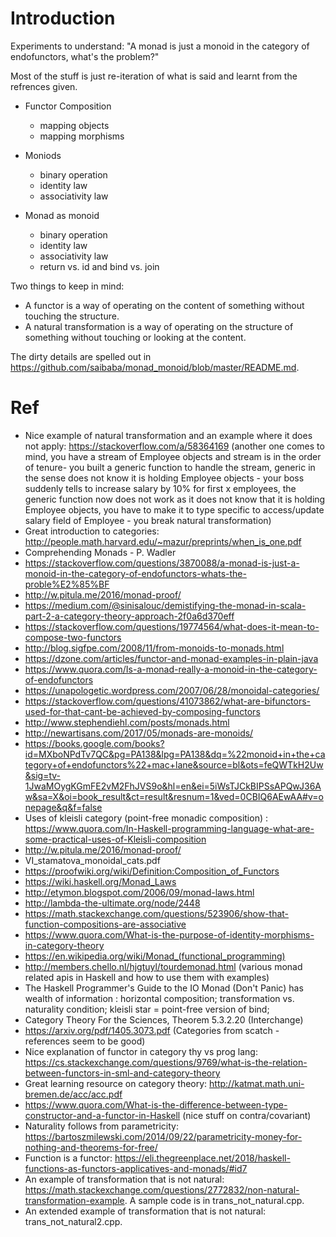 Introduction
============

Experiments to understand: "A monad is just a monoid in the category of endofunctors, what's the probleⅿ?"

Most of the stuff is just re-iteration of what is said and learnt from the refrences given.

* Functor Composition
  * mapping objects
  * mapping morphisms

* Moniods
  * binary operation
  * identity law
  * associativity law

* Monad as monoid
  * binary operation
  * identity law
  * associativity law
  * return vs. id and bind vs. join

Two things to keep in mind:
  - A functor is a way of operating on the content of something without touching the structure.
  - A natural transformation is a way of operating on the structure of something without touching or looking at the content.

The dirty details are spelled out in https://github.com/saibaba/monad_monoid/blob/master/README.md.

Ref
==

* Nice example of natural transformation and an example where it does not apply: https://stackoverflow.com/a/58364169 (another one comes to mind, you have a stream of Employee objects and stream is in the order of tenure- you built a generic function to handle the stream, generic in the sense does not know it is holding Employee objects - your boss suddenly tells to increase salary by 10% for first x employees, the generic function now does not work as it does not know that it is holding Employee objects, you have to make it to type specific to access/update salary field of Employee - you break natural transformation)
* Great introduction to categories: http://people.math.harvard.edu/~mazur/preprints/when_is_one.pdf
* Comprehending Monads - P. Wadler
* https://stackoverflow.com/questions/3870088/a-monad-is-just-a-monoid-in-the-category-of-endofunctors-whats-the-proble%E2%85%BF
* http://w.pitula.me/2016/monad-proof/
* https://medium.com/@sinisalouc/demistifying-the-monad-in-scala-part-2-a-category-theory-approach-2f0a6d370eff
* https://stackoverflow.com/questions/19774564/what-does-it-mean-to-compose-two-functors
* http://blog.sigfpe.com/2008/11/from-monoids-to-monads.html
* https://dzone.com/articles/functor-and-monad-examples-in-plain-java
* https://www.quora.com/Is-a-monad-really-a-monoid-in-the-category-of-endofunctors
* https://unapologetic.wordpress.com/2007/06/28/monoidal-categories/
* https://stackoverflow.com/questions/41073862/what-are-bifunctors-used-for-that-cant-be-achieved-by-composing-functors
* http://www.stephendiehl.com/posts/monads.html
* http://newartisans.com/2017/05/monads-are-monoids/
* https://books.google.com/books?id=MXboNPdTv7QC&pg=PA138&lpg=PA138&dq=%22monoid+in+the+category+of+endofunctors%22+mac+lane&source=bl&ots=feQWTkH2Uw&sig=tv-1JwaMOygKGmFE2vM2FhJVS9o&hl=en&ei=5iWsTJCkBIPSsAPQwJ36Aw&sa=X&oi=book_result&ct=result&resnum=1&ved=0CBIQ6AEwAA#v=onepage&q&f=false
* Uses of kleisli category (point-free monadic composition) : https://www.quora.com/In-Haskell-programming-language-what-are-some-practical-uses-of-Kleisli-composition
* http://w.pitula.me/2016/monad-proof/
* VI_stamatova_monoidal_cats.pdf
* https://proofwiki.org/wiki/Definition:Composition_of_Functors
* https://wiki.haskell.org/Monad_Laws
* http://etymon.blogspot.com/2006/09/monad-laws.html
* http://lambda-the-ultimate.org/node/2448
* https://math.stackexchange.com/questions/523906/show-that-function-compositions-are-associative
* https://www.quora.com/What-is-the-purpose-of-identity-morphisms-in-category-theory
* https://en.wikipedia.org/wiki/Monad_(functional_programming)
* http://members.chello.nl/hjgtuyl/tourdemonad.html (various monad related apis in Haskell  and how to use them with examples)
* The Haskell Programmer's Guide to the IO Monad (Don't Panic) has wealth of information : horizontal composition; transformation vs. naturality condition; kleisli star = point-free version of bind; 
* Category Theory For the Sciences, Theorem 5.3.2.20 (Interchange)
* https://arxiv.org/pdf/1405.3073.pdf (Categories from scatch - references seem to be good)
* Nice explanation of functor in category thy vs prog lang: https://cs.stackexchange.com/questions/9769/what-is-the-relation-between-functors-in-sml-and-category-theory
* Great learning resource on category theory: http://katmat.math.uni-bremen.de/acc/acc.pdf
* https://www.quora.com/What-is-the-difference-between-type-constructor-and-a-functor-in-Haskell (nice stuff on contra/covariant)
* Naturality follows from parametricity: https://bartoszmilewski.com/2014/09/22/parametricity-money-for-nothing-and-theorems-for-free/
* Function is a functor: https://eli.thegreenplace.net/2018/haskell-functions-as-functors-applicatives-and-monads/#id7
* An example of transformation that is not natural: https://math.stackexchange.com/questions/2772832/non-natural-transformation-example. A sample code is in trans_not_natural.cpp.
* An extended example of transformation that is not natural: trans_not_natural2.cpp.
